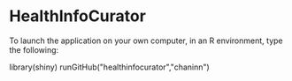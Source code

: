 # HealthInfoCurator

To launch the application on your own computer, in an R environment, type the following:

library(shiny)
runGitHub("healthinfocurator","chaninn")
